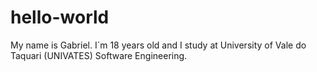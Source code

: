 # hello-world
My name is Gabriel. I´m 18 years old and I study at University of Vale do Taquari (UNIVATES) Software Engineering.
